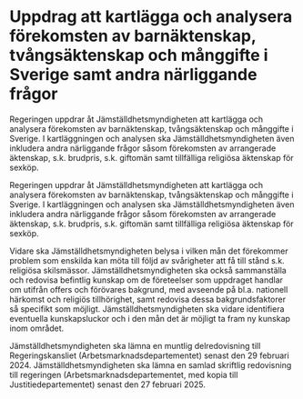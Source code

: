 # Uppdrag att kartlägga och analysera förekomsten av barnäktenskap, tvångsäktenskap och månggifte i Sverige samt andra närliggande frågor

Regeringen uppdrar åt Jämställdhetsmyndigheten att kartlägga och analysera förekomsten av barnäktenskap, tvångsäktenskap och månggifte i Sverige. I kartläggningen och analysen ska Jämställdhetsmyndigheten även inkludera andra närliggande frågor såsom förekomsten av arrangerade äktenskap, s.k. brudpris, s.k. giftomän samt tillfälliga religiösa äktenskap för sexköp.

Regeringen uppdrar åt Jämställdhetsmyndigheten att kartlägga och analysera förekomsten av barnäktenskap, tvångsäktenskap och månggifte i Sverige. I kartläggningen och analysen ska Jämställdhetsmyndigheten även inkludera andra närliggande frågor såsom förekomsten av arrangerade äktenskap, s.k. brudpris, s.k. giftomän samt tillfälliga religiösa äktenskap för sexköp.

Vidare ska Jämställdhetsmyndigheten belysa i vilken mån det förekommer problem som enskilda kan möta till följd av svårigheter att få till stånd s.k. religiösa skilsmässor. Jämställdhetsmyndigheten ska också sammanställa och redovisa befintlig kunskap om de företeelser som uppdraget handlar om utifrån offers och förövares bakgrund, med avseende på bl.a. nationell härkomst och religiös tillhörighet, samt redovisa dessa bakgrundsfaktorer så specifikt som möjligt. Jämställdhetsmyndigheten ska vidare identifiera eventuella kunskapsluckor och i den mån det är möjligt ta fram ny kunskap inom området.

Jämställdhetsmyndigheten ska lämna en muntlig delredovisning till Regeringskansliet (Arbetsmarknadsdepartementet) senast den 29 februari 2024. Jämställdhetsmyndigheten ska lämna en samlad skriftlig redovisning till regeringen (Arbetsmarknadsdepartementet, med kopia till Justitiedepartementet) senast den 27 februari 2025.
